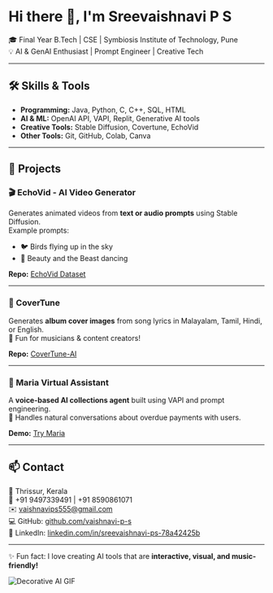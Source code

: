 # Hi there 👋, I'm Sreevaishnavi P S  

🎓 Final Year B.Tech | CSE | Symbiosis Institute of Technology, Pune  
💡 AI & GenAI Enthusiast | Prompt Engineer | Creative Tech  

---

## 🛠 Skills & Tools
- **Programming:** Java, Python, C, C++, SQL, HTML  
- **AI & ML:** OpenAI API, VAPI, Replit, Generative AI tools  
- **Creative Tools:** Stable Diffusion, Covertune, EchoVid  
- **Other Tools:** Git, GitHub, Colab, Canva  

---

## 🚀 Projects  

### 🎬 EchoVid - AI Video Generator
Generates animated videos from **text or audio prompts** using Stable Diffusion.  
Example prompts:  
- 🐦 Birds flying up in the sky  
- 👑 Beauty and the Beast dancing  

**Repo:** [EchoVid Dataset](https://github.com/vaishnavi-ps/EchoVid-Dataset)  

---

### 🎵 CoverTune
Generates **album cover images** from song lyrics in Malayalam, Tamil, Hindi, or English.  
🎤 Fun for musicians & content creators!  

**Repo:** [CoverTune-AI](https://github.com/vaishnavi-ps/CoverTune-AI)  

---

### 🤖 Maria Virtual Assistant
A **voice-based AI collections agent** built using VAPI and prompt engineering.  
💬 Handles natural conversations about overdue payments with users.  

**Demo:** [Try Maria](https://vapi.ai?demo=true&shareKey=e60f6900-cca8-47ae-abc7-dd4e5552ec8d&assistantId=2d6a031a-908b-4ec4-bda1-4313bcbee677)  

---

## 📫 Contact
📍 Thrissur, Kerala  
📱 +91 9497339491 | +91 8590861071  
✉️ vaishnavips555@gmail.com  
💻 GitHub: [github.com/vaishnavi-p-s](https://github.com/vaishnavi-p-s)  
💼 LinkedIn: [linkedin.com/in/sreevaishnavi-ps-78a42425b](https://www.linkedin.com/in/sreevaishnavi-ps-78a42425b)  

---

✨ Fun fact: I love creating AI tools that are **interactive, visual, and music-friendly!**  

![Decorative AI GIF](https://media.giphy.com/media/3o7aCTfyhYawdOXcFW/giphy.gif)
